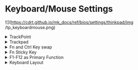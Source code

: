 # Keyboard/Mouse Settings #

![](https://cdrt.github.io/mk_docs/ref/bios/settings/thinkpad/img
   /tp_keyboardmouse.png)

<details><summary>TrackPoint</summary>

Whether to enable built-in TrackPoint.

Possible options:

1.	Off
2.	**On** - Default.

| WMI Setting name | Values | Locked by SVP | AMD/Intel |
|:---|:---|:---|:---|
| TrackPoint | Enable, Disable (on AMD-based machine) <br> Disable, Automatic (on Intel-based machine)| No | Both |


</details>

<details><summary>Trackpad</summary>

Whether to enable built-in Trackpad

Possible options:

1.	Off
2.	**On** - Default.

| WMI Setting name | Values | Locked by SVP | AMD/Intel |
|:---|:---|:---|:---|
| TouchPad | Disable, Enable (on AMD-based machine <br> Disable, Automatic (on Intel-based machine)| No | Both |

</details>

<details><summary>Fn and Ctrl Key swap</summary>

Whether to swap behaviors of Fn key and Ctrl key.

!!! info ""
    When switched `On`, Fn key works as Ctrl key. Ctrl key works as Fn key.

!!! info ""
    Bottom-Left key will wake the system from sleep state.

Possible options:

1.	**Off** - Default.
2.	On

| WMI Setting name | Values | Locked by SVP | AMD/Intel |
|:---|:---|:---|:---|
| FnCtrlKeySwap | Disable, Enable | No | Both |

</details>

<details><summary>Fn Sticky Key</summary>

Whether User can press Fn key to keep it in a pressed condition, then press the desired function key.

!!! info ""
    Equivalent to pressing the required key and the Fn key simultaneously. When User presses the Fn key twice, the state is locked until User presses the Fn key again.

Possible options:

1.	**Off** - Default.
2.	On - 

| WMI Setting name | Values | Locked by SVP | AMD/Intel |
|:---|:---|:---|:---|
| FnSticky | Disable, Enable | No | Both |

</details>

<details><summary>F1-F12 as Primary Function</summary>

Whether to disable the hotkey functionality of the function keys (F1, F2, and so on) in Windows 8.1/10, to avoid having to press Fn to use the function.

!!! info ""
    When switched `Off`, the special hotkey functionality will be enabled.

!!! info ""
    The methods differ by model. Examples: <br>  - ["How to use the function keys without pressing Fn in Windows 8.1/10" at Lenovo Support](https://pcsupport.lenovo.com/us/en/products/laptops-and-netbooks/thinkpad-l-series-laptops/thinkpad-l15-type-20u7-20u8/solutions/HT103044) <br> - ["Function keys are not working" at Lenovo Support](https://pcsupport.lenovo.com/us/en/products/laptops-and-netbooks/thinkpad-l-series-laptops/thinkpad-l15-type-20u7-20u8/solutions/ht510960) <br>

Possible options:

1.	On -
2.	**Off** - Default.

!!! info ""
    Alternatively, to switch to above two options, press Fn+Esc to use FnLk (Fn Lock). LED is on when FnLk is enabled.

| WMI Setting name | Values | Locked by SVP | AMD/Intel |
|:---|:---|:---|:---|
| FnKeyAsPrimary | Disable, Enable | No | Both |

</details>

<details><summary>Keyboard Layout</summary>

Select keyboard layout in pre-OS environment.

!!! info ""
    This configuration does not affect OS.

Possible options:

1.	**US English** - Default
2.	Canadian French Multilingual
3.	Canadian French
4.	Spanish (Latin America)
5.	Portuguese (Brazil)
6.	Belgian
7.	Danish
8.	Spanish
9.	French
10.	German
11.	Hungarian
12.	Icelandic
13.	Italian
14.	Norwegian
15.	Portuguese
16.	Slovenian
17.	Swedish
18.	Swiss
19.	Turkish
20.	UK English
21.	Japanese
22.	Korean
23.	Traditional Chinese
24.	Turkish-F
25.	Estonian
26.	Finnish
27.	Czech

!!! info ""
     On latest machines, BIOS added support for ASCII special characters and symbols such as `@`, `!` , `?`, etc. Those characters depend on keyboard layout and BIOS cannot know the attached keyboard, therefore users have to select keyboard layout if they replace keyboard.

| WMI Setting name | Values | Locked by SVP | AMD/Intel |
|:---|:---|:---|:---|
| KeyboardLayout | English_US, CanadianFrenchMultilingual, CanadianFrench, <br>Spanish_LA, Portuguese_BR, Belgian, Danish, <br>Spanish, French, German, Hungarian, Icelandic, <br>Italian, Norwegian, Portuguese, Slovenian, <br>Swedish, Swiss, Turkish, English_UK, Japanese,<br>Korean, TraditionalChinese, Turkish-F, Estonian, Finnish, Czech | Yes | Both |


</details>
